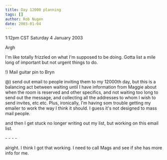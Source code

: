 ```yaml
---
title: Day 12000 planning
tags: []
author: Rob Nugen
date: 2003-01-04
---
```


<p class=date>1:12pm CST Saturday 4 January 2003</p>

<p>Argh</p>

<p>I'm like totally frizzled on what I'm supposed to be doing.  Gotta
list a mile long of important but not urgent things to do.</p>

<p>!) Mail guitar pin to Bryn</p>

<p>@) send out email to people inviting them to my 12000th day, but
this is a balancing act between waiting until I have information from
Maggie about when the room is reserved and other specifics, and not
waiting too long to send out the message, and collecting all the
addresses to whom I wish to send invites, etc etc.  Plus, ironically,
I'm having som trouble getting my emailer to work the way I think it
should.  I guess it's not designed to mass mail people.</p>

<p>and then I get stuck no longer writing out my list, but working on
this email list.</p>

<p>- - - -</p>

<p>alright.  I think I got that working.  I need to call Mags and see
if she has more info for me.</p>

